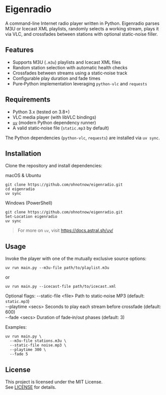 # Eigenradio

A command-line Internet radio player written in Python. Eigenradio parses M3U or Icecast XML playlists, randomly selects a working stream, plays it via VLC, and crossfades between stations with optional static-noise filler.

## Features
- Supports M3U (`.m3u`) playlists and Icecast XML files
- Random station selection with automatic health checks
- Crossfades between streams using a static‐noise track
- Configurable play duration and fade times
- Pure‐Python implementation leveraging `python-vlc` and `requests`

## Requirements
- Python 3.x (tested on 3.8+)
- VLC media player (with libVLC bindings)
- [`uv`](https://docs.astral.sh/uv/) (modern Python dependency runner)
- A valid static‐noise file (`static.mp3` by default)

The Python dependencies (`python-vlc`, `requests`) are installed via `uv sync`.

## Installation

Clone the repository and install dependencies:

macOS & Ubuntu
```
git clone https://github.com/ohnotnow/eigenradio.git
cd eigenradio
uv sync
```

Windows (PowerShell)
```
git clone https://github.com/ohnotnow/eigenradio.git
Set-Location eigenradio
uv sync
```

> For more on `uv`, visit https://docs.astral.sh/uv/

## Usage

Invoke the player with one of the mutually exclusive source options:

```
uv run main.py --m3u-file path/to/playlist.m3u
```
or
```
uv run main.py --icecast-file path/to/icecast.xml
```

Optional flags:
  --static-file \<file\>   Path to static‐noise MP3 (default: `static.mp3`)  
  --playtime \<secs\>      Seconds to play each stream before crossfade (default: 600)  
  --fade \<secs\>          Duration of fade‐in/out phases (default: 3)  

Examples:
```
uv run main.py \
  --m3u-file stations.m3u \
  --static-file noise.mp3 \
  --playtime 300 \
  --fade 5
```

## License

This project is licensed under the MIT License.  
See [LICENSE](LICENSE) for details.
